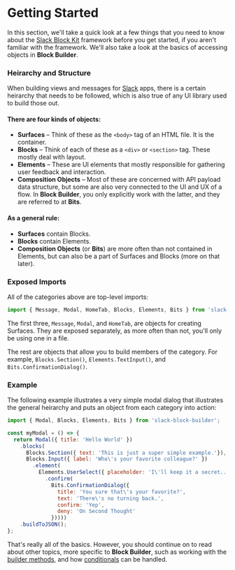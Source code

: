 # Getting Started

In this section, we'll take a quick look at a few things that you need to know about the [Slack Block Kit](https://api.slack.com/block-kit) framework before you get started, if you aren't familiar with the framework. We'll also take a look at the basics of accessing objects in **Block Builder**.

### Heirarchy and Structure

When building views and messages for [Slack](https://slack.com) apps, there is a certain heirarchy that needs to be followed, which is also true of any UI library used to build those out.

#### There are four kinds of objects: ####

* **Surfaces** – Think of these as the `<body>` tag of an HTML file. It is the container. 
* **Blocks** – Think of each of these as a `<div>` or `<section>` tag. These mostly deal with layout. 
* **Elements** – These are UI elements that mostly responsible for gathering user feedback and interaction.
* **Composition Objects** – Most of these are concerned with API payload data structure, but some are also very connected to the UI and UX of a flow. In **Block Builder**, you only explicitly work with the latter, and they are referred to at **Bits**.

#### As a general rule: ####

* **Surfaces** contain Blocks.
* **Blocks** contain Elements.
* **Composition Objects** (or **Bits**) are more often than not contained in Elements, but can also be a part of Surfaces and Blocks (more on that later).

### Exposed Imports

All of the categories above are top-level imports: 

```javascript
import { Message, Modal, HomeTab, Blocks, Elements, Bits } from 'slack-block-builder';
```
The first three, `Message`, `Modal`, and `HomeTab`, are objects for creating Surfaces. They are exposed separately, as more often than not, you'll only be using one in a file.

The rest are objects that allow you to build members of the category. For example, `Blocks.Section()`, `Elements.TextInput()`, and `Bits.ConfirmationDialog()`.

### Example

The following example illustrates a very simple modal dialog that illustrates the general heirarchy and puts an object from each category into action:

```javascript
import { Modal, Blocks, Elements, Bits } from 'slack-block-builder';

const myModal = () => {
  return Modal({ title: 'Hello World' })
    .blocks(
      Blocks.Section({ text: 'This is just a super simple example.'}),    
      Blocks.Input({ label: 'Who\'s your favorite colleague?' })
        .element(
          Elements.UserSelect({ placeholder: 'I\'ll keep it a secret...'})  
            .confirm(
              Bits.ConfirmationDialog({
                title: 'You sure that\'s your favorite?',
                text: 'There\'s no turning back.',
                confirm: 'Yep',
                deny: 'On Second Thought'
              }))))
    .buildToJSON();   
};
```

That's really all of the basics. However, you should continue on to read about other topics, more specific to **Block Builder**, such as working with the [builder methods](builder-methods.md), and how [conditionals](conditionals.md) can be handled.
